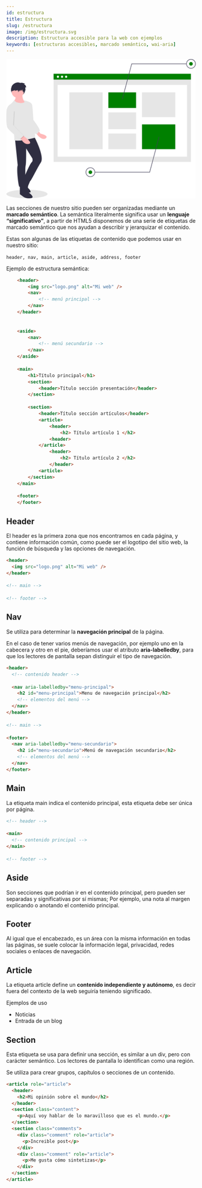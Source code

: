 ```yaml
---
id: estructura
title: Estructura
slug: /estructura
image: /img/estructura.svg
description: Estructura accesible para la web con ejemplos
keywords: [estructuras accesibles, marcado semántico, wai-aria]
---
```


![ ](/img/estructura.svg)

Las secciones de nuestro sitio pueden ser organizadas mediante un **marcado semántico**. La semántica literalmente significa usar un **lenguaje “significativo”**, a partir de HTML5 disponemos de una serie de etiquetas de marcado semántico que nos ayudan a describir y jerarquizar el contenido.

Estas son algunas de las etiquetas de contenido que podemos usar en nuestro sitio:

`header, nav, main, article, aside, address, footer`

Ejemplo de estructura semántica:

```html
	<header>
		<img src="logo.png" alt="Mi web" />
		<nav>
			<!-- menú principal -->
		</nav>
	</header>


	<aside>
		<nav>
			<!-- menú secundario -->
		</nav>
	</aside>

	<main>
		<h1>Título principal</h1>
		<section>
			<header>Título sección presentación</header>
		</section>

		<section>
			<header>Título sección artículos</header>
			<article>
				<header>
					<h2> Título artículo 1 </h2>
				<header>
			</article>
				<header>
					<h2> Título artículo 2 </h2>
				</header>
			<article>
		</section>
	</main>

	<footer>
	</footer>

```

## Header

El header es la primera zona que nos encontramos en cada página, y contiene información común, como puede ser el logotipo del sitio web, la función de búsqueda y las opciones de navegación.

```html
<header>
  <img src="logo.png" alt="Mi web" />
</header>

<!-- main -->

<!-- footer -->
```

## Nav

Se utiliza para determinar la **navegación principal** de la página.

En el caso de tener varios menús de navegación, por ejemplo uno en la cabecera y otro en el pie, deberíamos usar el atributo **aria-labelledby**, para que los lectores de pantalla sepan distinguir el tipo de navegación.

```html
<header>
  <!-- contenido header -->

  <nav aria-labelledby="menu-principal">
    <h2 id="menu-principal">Menu de navegación principal</h2>
    <!-- elementos del menú -->
  </nav>
</header>

<!-- main -->

<footer>
  <nav aria-labelledby="menu-secundario">
    <h2 id="menu-secundario">Menú de navegación secundario</h2>
    <!-- elementos del menú -->
  </nav>
</footer>
```

## Main

La etiqueta main indica el contenido principal, esta etiqueta debe ser única por página.

```html
<!-- header -->

<main>
  <!-- contenido principal -->
</main>

<!-- footer -->
```

## Aside

Son secciones que podrían ir en el contenido principal, pero pueden ser separadas y significativas por sí mismas; Por ejemplo, una nota al margen explicando o anotando el contenido principal.

## Footer

Al igual que el encabezado, es un área con la misma información en todas las páginas, se suele colocar la información legal, privacidad, redes sociales o enlaces de navegación.

## Article

La etiqueta article define un **contenido independiente y autónomo**, es decir fuera del contexto de la web seguiría teniendo significado.

Ejemplos de uso

- Noticias
- Entrada de un blog

## Section

Esta etiqueta se usa para definir una sección, es similar a un div, pero con carácter semántico. Los lectores de pantalla lo identifican como una región.

Se utiliza para crear grupos, capítulos o secciones de un contenido.


```html
<article role="article">
  <header>
    <h2>Mi opinión sobre el mundo</h2>
  </header>
  <section class="content">
    <p>Aquí voy hablar de lo maravilloso que es el mundo.</p>
  </section>
  <section class="comments">
    <div class="comment" role="article">
      <p>Increible post</p>
    </div>
    <div class="comment" role="article">
      <p>Me gusta cómo sintetizas</p>
    </div>
  </section>
</article>
```